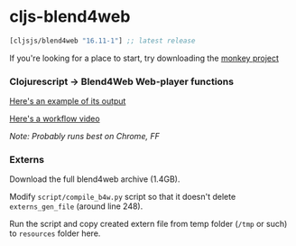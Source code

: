# cljs-blend4web

[](dependency)
```clojure
[cljsjs/blend4web "16.11-1"] ;; latest release
```
[](/dependency)

If you're looking for a place to start, try downloading the [monkey project](https://github.com/mikebelanger/monkey-project)

### Clojurescript -> Blend4Web Web-player functions

[Here's an example of its output](https://mikebelanger.github.io/blend4web_test/target/)

[Here's a workflow video](https://vimeo.com/191821775)

*Note: Probably runs best on Chrome, FF*

### Externs

Download the full blend4web archive (1.4GB).

Modify `script/compile_b4w.py` script so that it doesn't delete `externs_gen_file` (around line 248).

Run the script and copy created extern file from temp folder (`/tmp` or such) to `resources` folder here.
